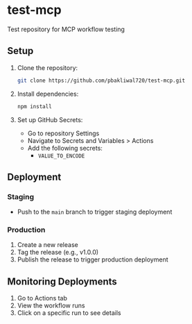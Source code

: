 # test-mcp

Test repository for MCP workflow testing

## Setup

1. Clone the repository:
   ```bash
   git clone https://github.com/pbakliwal720/test-mcp.git
   ```

2. Install dependencies:
   ```bash
   npm install
   ```

3. Set up GitHub Secrets:
   - Go to repository Settings
   - Navigate to Secrets and Variables > Actions
   - Add the following secrets:
     - `VALUE_TO_ENCODE`

## Deployment

### Staging
- Push to the `main` branch to trigger staging deployment

### Production
1. Create a new release
2. Tag the release (e.g., v1.0.0)
3. Publish the release to trigger production deployment

## Monitoring Deployments

1. Go to Actions tab
2. View the workflow runs
3. Click on a specific run to see details